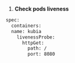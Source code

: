 1. **Check pods liveness**
``` bash
spec:
  containers:
  name: kubia
    livenessProbe:
      httpGet:
        path: /
        port: 8080
```

